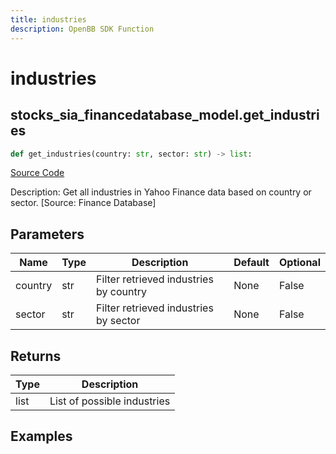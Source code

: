 ```yaml
---
title: industries
description: OpenBB SDK Function
---
```


# industries

## stocks_sia_financedatabase_model.get_industries

```python title='openbb_terminal/stocks/sector_industry_analysis/financedatabase_model.py'
def get_industries(country: str, sector: str) -> list:
```
[Source Code](https://github.com/OpenBB-finance/OpenBBTerminal/tree/main/openbb_terminal/stocks/sector_industry_analysis/financedatabase_model.py#L69)

Description: Get all industries in Yahoo Finance data based on country or sector. [Source: Finance Database]

## Parameters

| Name | Type | Description | Default | Optional |
| ---- | ---- | ----------- | ------- | -------- |
| country | str | Filter retrieved industries by country | None | False |
| sector | str | Filter retrieved industries by sector | None | False |

## Returns

| Type | Description |
| ---- | ----------- |
| list | List of possible industries |

## Examples


